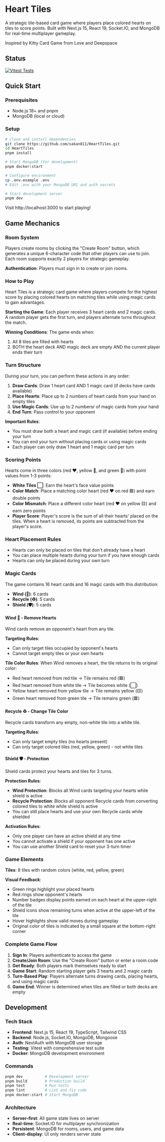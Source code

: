 # Heart Tiles

A strategic tile-based card game where players place colored hearts on tiles to score points. Built with Next.js 15, React 19, Socket.IO, and MongoDB for real-time multiplayer gameplay.

Inspired by Kitty Card Game from Love and Deepspace

## Status

[![Vitest Tests](https://github.com/sakan811/HeartTiles/actions/workflows/web-app-test.yml/badge.svg)](https://github.com/sakan811/HeartTiles/actions/workflows/web-app-test.yml)
## Quick Start

### Prerequisites
- Node.js 18+ and pnpm
- MongoDB (local or cloud)

### Setup
```bash
# Clone and install dependencies
git clone https://github.com/sakan811/HeartTiles.git
cd HeartTiles
pnpm install

# Start MongoDB (for development)
pnpm docker:start

# Configure environment
cp .env.example .env
# Edit .env with your MongoDB URI and auth secrets

# Start development server
pnpm dev
```

Visit http://localhost:3000 to start playing!

## Game Mechanics

### Room System

Players create rooms by clicking the "Create Room" button, which generates a unique 6-character code that other players can use to join. Each room supports exactly 2 players for strategic gameplay.

**Authentication**: Players must sign in to create or join rooms.

### How to Play

Heart Tiles is a strategic card game where players compete for the highest score by placing colored hearts on matching tiles while using magic cards to gain advantages.

**Starting the Game**: Each player receives 3 heart cards and 2 magic cards. A random player gets the first turn, and players alternate turns throughout the match.

**Winning Conditions**: The game ends when:
1. All 8 tiles are filled with hearts
2. BOTH the heart deck AND magic deck are empty AND the current player ends their turn

### Turn Structure

During your turn, you can perform these actions in any order:

1. **Draw Cards**: Draw 1 heart card AND 1 magic card (if decks have cards available)
2. **Place Hearts**: Place up to 2 numbers of heart cards from your hand on empty tiles
3. **Use Magic Cards**: Use up to 2 numbersr of magic cards from your hand
4. **End Turn**: Pass control to your opponent

**Important Rules**:
- You must draw both a heart and magic card (if available) before ending your turn
- You can end your turn without placing cards or using magic cards
- Each player can only draw 1 heart and 1 magic card per turn

### Scoring Points

Hearts come in three colors (red ❤️, yellow 💛, and green 💚) with point values from 1-3 points:

- **White Tiles ⬜**: Earn the heart's face value points
- **Color Match**: Place a matching color heart (red ❤️ on red 🟥) and earn double points
- **Color Mismatch**: Place a different color heart (red ❤️ on yellow 🟨) and earn zero points
- **Player Score**: Player's score is the sum of all their hearts' placed on the tiles. When a heart is removed, its points are subtracted from the player's score.

### Heart Placement Rules

- Hearts can only be placed on tiles that don't already have a heart
- You can place multiple hearts during your turn if you have enough cards
- Hearts can only be placed during your own turn

### Magic Cards

The game contains 16 heart cards and 16 magic cards with this distribution:
- **Wind (💨)**: 6 cards
- **Recycle (♻️)**: 5 cards
- **Shield (🛡️)**: 5 cards

#### Wind 💨 - Remove Hearts

Wind cards remove an opponent's heart from any tile.

**Targeting Rules**:
- Can only target tiles occupied by opponent's hearts
- Cannot target empty tiles or your own hearts

**Tile Color Rules**: When Wind removes a heart, the tile returns to its original color:
- Red heart removed from red tile → Tile remains red (🟥)
- Red heart removed from white tile → Tile becomes white (⬜)
- Yellow heart removed from yellow tile → Tile remains yellow (🟨)
- Green heart removed from green tile → Tile remains green (🟩)

#### Recycle ♻️ - Change Tile Color

Recycle cards transform any empty, non-white tile into a white tile.

**Targeting Rules**:
- Can only target empty tiles (no hearts present)
- Can only target colored tiles (red, yellow, green) - not white tiles

#### Shield 🛡️ - Protection

Shield cards protect your hearts and tiles for 3 turns.

**Protection Rules**:
- **Wind Protection**: Blocks all Wind cards targeting your hearts while shield is active
- **Recycle Protection**: Blocks all opponent Recycle cards from converting colored tiles to white while shield is active
- You can still place hearts and use your own Recycle cards while shielded

**Activation Rules**:
- Only one player can have an active shield at any time
- You cannot activate a shield if your opponent has one active
- You can use another Shield card to reset your 3-turn timer

### Game Elements

**Tiles**: 8 tiles with random colors (white, red, yellow, green)

**Visual Feedback**:
- Green rings highlight your placed hearts
- Red rings show opponent's hearts
- Number badges display points earned on each heart at the upper-right of the tile
- Shield icons show remaining turns when active at the upper-left of the tile
- Hover highlights show valid moves during gameplay
- Original color of tiles is indicated by a small square at the bottom-right corner

### Complete Game Flow

1. **Sign In**: Players authenticate to access the game
2. **Create/Join Room**: Use the "Create Room" button or enter a room code
3. **Get Ready**: Both players mark themselves ready to start
4. **Game Start**: Random starting player gets 3 hearts and 2 magic cards
5. **Turn-Based Play**: Players alternate turns drawing cards, placing hearts, and using magic cards
6. **Game End**: Winner is determined when tiles are filled or both decks are empty

## Development

### Tech Stack
- **Frontend**: Next.js 15, React 19, TypeScript, Tailwind CSS
- **Backend**: Node.js, Socket.IO, MongoDB, Mongoose
- **Auth**: NextAuth with MongoDB user storage
- **Testing**: Vitest with comprehensive test suite
- **Docker**: MongoDB development environment

### Commands
```bash
pnpm dev          # Development server
pnpm build        # Production build
pnpm test         # Run tests
pnpm lint         # Lint and fix code
pnpm docker:start # Start MongoDB
```

### Architecture
- **Server-first**: All game state lives on server
- **Real-time**: Socket.IO for multiplayer synchronization
- **Persistent**: MongoDB for rooms, users, and game data
- **Client-display**: UI only renders server state